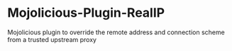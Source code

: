 # Mojolicious-Plugin-RealIP
Mojolicious plugin to override the remote address and connection scheme from a trusted upstream proxy
